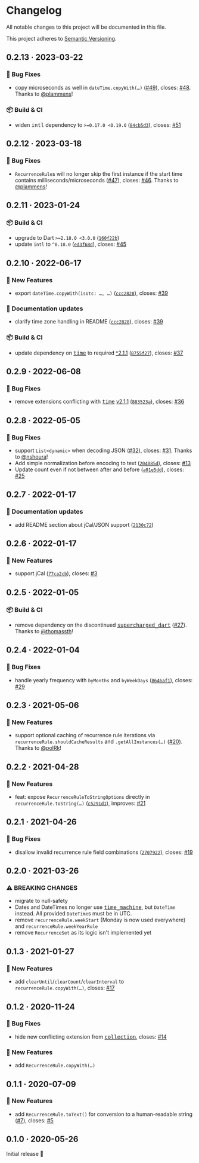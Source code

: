 # Changelog

All notable changes to this project will be documented in this file.

This project adheres to [Semantic Versioning](https://semver.org/spec/v2.0.0.html).

<!-- Template:
## NEW · 2023-xx-xx

### ⚠️ BREAKING CHANGES
### 🎉 New Features
### ⚡ Changes
### 🐛 Bug Fixes
### 📜 Documentation updates
### 🏗️ Refactoring
### 📦 Build & CI
-->

## 0.2.13 · 2023-03-22

### 🐛 Bug Fixes
* copy microseconds as well in `dateTime.copyWith(…)` ([#49](https://github.com/JonasWanke/rrule/pull/49)), closes: [#48](https://github.com/JonasWanke/rrule/issues/48). Thanks to [@plammens](https://github.com/plammens)!

### 📦 Build & CI
* widen <kbd>intl</kbd> dependency to `>=0.17.0 <0.19.0` ([`84cb5d3`](https://github.com/JonasWanke/rrule/commit/84cb5d31862a8d3152f01f35d5f6d892306483f0)), closes: [#51](https://github.com/JonasWanke/rrule/issues/51)

## 0.2.12 · 2023-03-18

### 🐛 Bug Fixes
* `RecurrenceRule`s will no longer skip the first instance if the start time contains milliseconds/microseconds ([#47](https://github.com/JonasWanke/rrule/pull/47)), closes: [#46](https://github.com/JonasWanke/rrule/issues/46). Thanks to [@plammens](https://github.com/plammens)!

## 0.2.11 · 2023-01-24

### 📦 Build & CI
* upgrade to Dart `>=2.18.0 <3.0.0` ([`160f22b`](https://github.com/JonasWanke/rrule/commit/160f22bf2da09f083f6fd99bed552fb0f549549e))
* update `intl` to `^0.18.0` ([`ed3f68d`](https://github.com/JonasWanke/rrule/commit/ed3f68d8cbada3ce18997defd223ffad96dc8877)), closes: [#45](https://github.com/JonasWanke/rrule/issues/45)

## 0.2.10 · 2022-06-17

### 🎉 New Features
* export `dateTime.copyWith(isUtc: …, …)` ([`ccc2828`](https://github.com/JonasWanke/rrule/commit/ccc28288d4a5c9a36e6eb8fa18f0d7f153902b69)), closes: [#39](https://github.com/JonasWanke/rrule/issues/39)

### 📜 Documentation updates
* clarify time zone handling in README ([`ccc2828`](https://github.com/JonasWanke/rrule/commit/ccc28288d4a5c9a36e6eb8fa18f0d7f153902b69)), closes: [#39](https://github.com/JonasWanke/rrule/issues/39)

### 📦 Build & CI
* update dependency on [<kbd>time</kbd>](https://pub.dev/packages/time) to required [^2.1.1](https://pub.dev/packages/time/changelog#211) ([`8755f27`](https://github.com/JonasWanke/rrule/commit/8755f277c23479c3d789dbc331ed84e6824f9b3d)), closes: [#37](https://github.com/JonasWanke/rrule/issues/37)

## 0.2.9 · 2022-06-08

### 🐛 Bug Fixes
* remove extensions conflicting with [<kbd>time</kbd>](https://pub.dev/packages/time) [v2.1.1](https://pub.dev/packages/time/changelog#211) ([`883523a`](https://github.com/JonasWanke/rrule/commit/883523a3ac5522d8ab0b14cb65e2ff43bcfc524e)), closes: [#36](https://github.com/JonasWanke/rrule/issues/36)

## 0.2.8 · 2022-05-05

### 🐛 Bug Fixes
* support `List<dynamic>` when decoding JSON ([#32](https://github.com/JonasWanke/rrule/pull/32)), closes: [#31](https://github.com/JonasWanke/rrule/issues/31). Thanks to [@nshoura](https://github.com/nshoura)!
* Add simple normalization before encoding to text ([`204085d`](https://github.com/JonasWanke/rrule/commit/204085d8478a13cec456759801b9869b842fcfed)), closes: [#13](https://github.com/JonasWanke/rrule/issues/13)
* Update count even if not between after and before ([`a01e5dd`](https://github.com/JonasWanke/rrule/commit/a01e5ddd2b26d3f86299d6ec8603ee1cc6c9df60)), closes: [#25](https://github.com/JonasWanke/rrule/issues/25)

## 0.2.7 · 2022-01-17

### 📜 Documentation updates
* add README section about jCal/JSON support ([`2130c72`](https://github.com/JonasWanke/rrule/commit/2130c72381732838007a24313cd2fb3f120a641d))

## 0.2.6 · 2022-01-17

### 🎉 New Features
* support jCal ([`77ca2cb`](https://github.com/JonasWanke/rrule/commit/77ca2cb808d68d98078801e90569c4230696a8fc)), closes: [#3](https://github.com/JonasWanke/rrule/issues/3)

## 0.2.5 · 2022-01-05

### 📦 Build & CI
* remove dependency on the discontinued [<kbd>supercharged_dart</kbd>](https://pub.dev/packages/supercharged_dart) ([#27](https://github.com/JonasWanke/rrule/pull/27)). Thanks to [@thomassth](https://github.com/thomassth)!

## 0.2.4 · 2022-01-04

### 🐛 Bug Fixes
* handle yearly frequency with `byMonths` and `byWeekDays` ([`8646af1`](https://github.com/JonasWanke/rrule/commit/8646af1f4f09c0a39eb73d5d5c0bc5209d8138bd)), closes: [#29](https://github.com/JonasWanke/rrule/issues/29)

## 0.2.3 · 2021-05-06

### 🎉 New Features
* support optional caching of recurrence rule iterations via `recurrenceRule.shouldCacheResults` and `.getAllInstances(…)` ([#20](https://github.com/JonasWanke/rrule/pull/20)). Thanks to [@polRk](https://github.com/polRk)!

## 0.2.2 · 2021-04-28

### 🎉 New Features
- feat: expose `RecurrenceRuleToStringOptions` directly in `recurrenceRule.toString(…)` ([`c5291d1`](https://github.com/JonasWanke/rrule/commit/c5291d165b84f6354550cf919fe379f40b3c3d3b)), improves: [#21](https://github.com/JonasWanke/rrule/issues/21)

## 0.2.1 · 2021-04-26

### 🐛 Bug Fixes
- disallow invalid recurrence rule field combinations ([`2707922`](https://github.com/JonasWanke/rrule/commit/2707922bb6b8860c5118be8c896f680e075dd2e5)), closes: [#19](https://github.com/JonasWanke/rrule/issues/19)

## 0.2.0 · 2021-03-26

### ⚠️ BREAKING CHANGES

- migrate to null-safety
- Dates and DateTimes no longer use [<kbd>time_machine</kbd>](https://pub.dev/packages/time_machine), but `DateTime` instead.
  All provided `DateTime`s must be in UTC.
- remove `recurrenceRule.weekStart` (Monday is now used everywhere) and `recurrenceRule.weekYearRule`
- remove `RecurrenceSet` as its logic isn't implemented yet


## 0.1.3 · 2021-01-27

### 🎉 New Features
- add `clearUntil`/`clearCount`/`clearInterval` to `recurrenceRule.copyWith(…)`, closes: [#17](https://github.com/JonasWanke/rrule/issues/17)


## 0.1.2 · 2020-11-24

### 🐛 Bug Fixes
- hide new conflicting extension from [<kbd>collection</kbd>](https://pub.dev/packages/collection), closes: [#14](https://github.com/JonasWanke/rrule/issues/14)

### 🎉 New Features
- add `RecurrenceRule.copyWith(…)`


## 0.1.1 · 2020-07-09

### 🎉 New Features
- add `RecurrenceRule.toText()` for conversion to a human-readable string ([#7](https://github.com/JonasWanke/rrule/pull/7)), closes: [#5](https://github.com/JonasWanke/rrule/issues/5)


## 0.1.0 · 2020-05-26

Initial release 🎉

